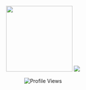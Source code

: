 <p align="center">
  <img height="180em" src="https://github-readme-stats.vercel.app/api/top-langs/?username=akshit2941&layout=compact&hide_border=true&theme=darcula&bg_color=00000000&langs_count=6&hide=jupyter%20notebook,tex,css,php" />
  <img src="https://nirzak-streak-stats.vercel.app/?user=akshit2941&theme=darcula&hide_border=true&background=00000000" />
</p>

<p align="center">
<!--   <img src="https://visitor-badge.laobi.icu/badge?page_id=akshit2941.akshit2941" alt="Visitor Badge" /> -->
  <img src="https://komarev.com/ghpvc/?username=akshit2941&color=orange&abbreviated=true" alt="Profile Views" />
</p>
